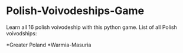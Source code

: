 # Polish-Voivodeships-Game
Learn all 16 polish voivodeship with this python game.
List of all Polish voivodships:

*Greater Poland
*Warmia-Masuria
